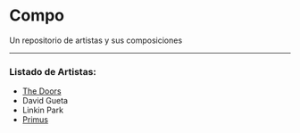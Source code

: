 # Compo

Un repositorio de artistas y sus composiciones

------

### Listado de Artistas:

* [The Doors](the_doors/README.md)
* David Gueta
* Linkin Park
* [Primus](primus/README.md)


